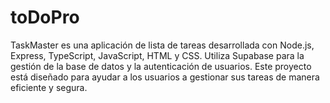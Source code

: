 # toDoPro
TaskMaster es una aplicación de lista de tareas desarrollada con Node.js, Express, TypeScript, JavaScript, HTML y CSS. Utiliza Supabase para la gestión de la base de datos y la autenticación de usuarios. Este proyecto está diseñado para ayudar a los usuarios a gestionar sus tareas de manera eficiente y segura.
